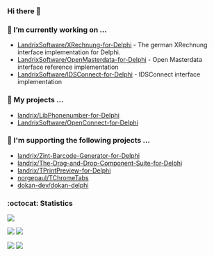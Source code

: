 ### Hi there 👋

### 🔭 I’m currently working on ...

- [LandrixSoftware/XRechnung-for-Delphi](https://github.com/LandrixSoftware/XRechnung-for-Delphi) - The german XRechnung interface implementation for Delphi.
- [LandrixSoftware/OpenMasterdata-for-Delphi](https://github.com/LandrixSoftware/OpenMasterdata-for-Delphi) - Open Masterdata interface reference implementation
- [LandrixSoftware/IDSConnect-for-Delphi](https://github.com/LandrixSoftware/IDSConnect-for-Delphi) - IDSConnect interface implementation

### 🔭 My projects ...

- [landrix/LibPhonenumber-for-Delphi](https://github.com/landrix/LibPhonenumber-for-Delphi)
- [LandrixSoftware/OpenConnect-for-Delphi](https://github.com/LandrixSoftware/OpenConnect-for-Delphi)

### 🔭 I'm supporting the following projects ...

- [landrix/Zint-Barcode-Generator-for-Delphi](https://github.com/landrix/Zint-Barcode-Generator-for-Delphi)
- [landrix/The-Drag-and-Drop-Component-Suite-for-Delphi](https://github.com/landrix/The-Drag-and-Drop-Component-Suite-for-Delphi)
- [landrix/TPrintPreview-for-Delphi](https://github.com/landrix/TPrintPreview-for-Delphi)
- [norgepaul/TChromeTabs](https://github.com/norgepaul/TChromeTabs)
- [dokan-dev/dokan-delphi](https://github.com/dokan-dev/dokan-delphi)

### :octocat: Statistics

![](https://github-profile-summary-cards.vercel.app/api/cards/profile-details?username=landrix&theme=github) 

![](https://github-profile-summary-cards.vercel.app/api/cards/stats?username=landrix&theme=github) 
![](https://github-profile-summary-cards.vercel.app/api/cards/productive-time?username=landrix&theme=github) 

![](https://github-profile-summary-cards.vercel.app/api/cards/repos-per-language?username=landrix&theme=github) 
![](https://github-profile-summary-cards.vercel.app/api/cards/most-commit-language?username=landrix&theme=github) 

<!--
**landrix/landrix** is a ✨ _special_ ✨ repository because its `README.md` (this file) appears on your GitHub profile.

Here are some ideas to get you started:

- 🌱 I’m currently learning ...
- 👯 I’m looking to collaborate on ...
- 🤔 I’m looking for help with ...
- 💬 Ask me about ...
- 📫 How to reach me: ...
- 😄 Pronouns: ...
- ⚡ Fun fact: ...
-->
